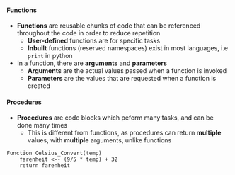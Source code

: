#### Functions
- **Functions** are reusable chunks of code that can be referenced throughout the code in order to reduce repetition
	- **User-defined** functions are for specific tasks
	- **Inbuilt** functions (reserved namespaces) exist in most languages, i.e `print` in python
- In a function, there are **arguments** and **parameters**
	- **Arguments** are the actual values passed when a function is invoked
	- **Parameters** are the values that are requested when a function is created


#### Procedures
- **Procedures** are code blocks which peform many tasks, and can be done many times
	- This is different from functions, as procedures can return **multiple** values, with **multiple** arguments, unlike functions


```
Function Celsius_Convert(temp)
	farenheit <-- (9/5 * temp) + 32
	return farenheit
```